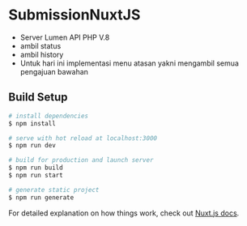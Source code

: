 # SubmissionNuxtJS
- Server Lumen API PHP V.8
- ambil status
- ambil history
- Untuk hari ini implementasi menu atasan yakni mengambil semua pengajuan bawahan


## Build Setup

```bash
# install dependencies
$ npm install

# serve with hot reload at localhost:3000
$ npm run dev

# build for production and launch server
$ npm run build
$ npm run start

# generate static project
$ npm run generate
```

For detailed explanation on how things work, check out [Nuxt.js docs](https://nuxtjs.org).
